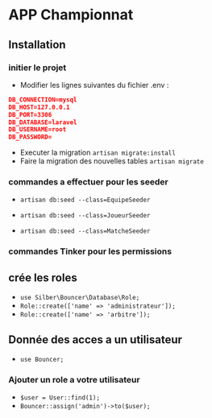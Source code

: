 # APP Championnat


## Installation

### initier le projet

- Modifier les lignes suivantes du fichier .env :
```json 
DB_CONNECTION=mysql
DB_HOST=127.0.0.1
DB_PORT=3306
DB_DATABASE=laravel
DB_USERNAME=root
DB_PASSWORD=
```

- Executer la migration
`artisan migrate:install`
- Faire la migration des nouvelles tables
`artisan migrate`

### commandes a effectuer pour les seeder 


- `artisan db:seed --class=EquipeSeeder`

- `artisan db:seed --class=JoueurSeeder`

- `artisan db:seed --class=MatcheSeeder`


### commandes Tinker pour les permissions

## crée les roles
- `use Silber\Bouncer\Database\Role;`
- `Role::create(['name' => 'administrateur']);`
- `Role::create(['name' => 'arbitre']);`
## Donnée des acces a un utilisateur 

- `use Bouncer;`
### Ajouter un role a votre utilisateur
- `$user = User::find(1);`
- `Bouncer::assign('admin')->to($user);`

